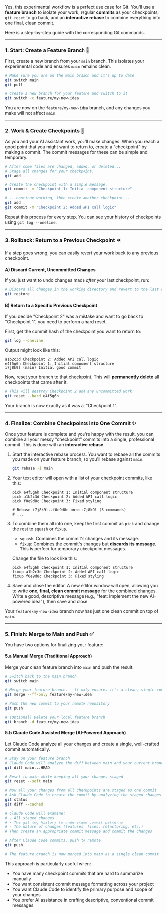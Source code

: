 Yes, this experimental workflow is a perfect use case for Git. You'll use a **feature branch** to isolate your work, regular **commits** as your checkpoints, `git reset` to go back, and an **interactive rebase** to combine everything into one final, clean commit.

Here is a step-by-step guide with the corresponding Git commands.

-----

### 1\. Start: Create a Feature Branch 🌱

First, create a new branch from your `main` branch. This isolates your experimental code and ensures `main` remains clean.

```bash
# Make sure you are on the main branch and it's up to date
git switch main
git pull

# Create a new branch for your feature and switch to it
git switch -c feature/my-new-idea
```

You are now on the `feature/my-new-idea` branch, and any changes you make will not affect `main`.

-----

### 2\. Work & Create Checkpoints 💾

As you and your AI assistant work, you'll make changes. When you reach a good point that you might want to return to, create a "checkpoint" by making a commit. The commit messages for these can be simple and temporary.

```bash
# After some files are changed, added, or deleted...
# Stage all changes for your checkpoint.
git add .

# Create the checkpoint with a simple message.
git commit -m "Checkpoint 1: Initial component structure"

# ...continue working, then create another checkpoint...
git add .
git commit -m "Checkpoint 2: Added API call logic"
```

Repeat this process for every step. You can see your history of checkpoints using `git log --oneline`.

-----

### 3\. Rollback: Return to a Previous Checkpoint ⏪

If a step goes wrong, you can easily revert your work back to any previous checkpoint.

#### A) Discard Current, Uncommitted Changes

If you just want to undo changes made *after* your last checkpoint, run:

```bash
# Discard all changes in the working directory and revert to the last commit
git restore .
```

#### B) Return to a Specific Previous Checkpoint

If you decide "Checkpoint 2" was a mistake and want to go back to "Checkpoint 1", you need to perform a hard reset.

First, get the commit hash of the checkpoint you want to return to:

```bash
git log --oneline
```

Output might look like this:

```
a1b2c3d Checkpoint 2: Added API call logic
e4f5g6h Checkpoint 1: Initial component structure
i7j8k9l (main) Initial good commit
```

Now, reset your branch to that checkpoint. This will **permanently delete** all checkpoints that came after it.

```bash
# This will destroy Checkpoint 2 and any uncommitted work
git reset --hard e4f5g6h
```

Your branch is now exactly as it was at "Checkpoint 1".

-----

### 4\. Finalize: Combine Checkpoints into One Commit ✨

Once your feature is complete and you're happy with the result, you can combine all your messy "checkpoint" commits into a single, professional commit. This is done with an **interactive rebase**.

1.  Start the interactive rebase process. You want to rebase all the commits you made on your feature branch, so you'll rebase against `main`.

    ```bash
    git rebase -i main
    ```

2.  Your text editor will open with a list of your checkpoint commits, like this:

    ```
    pick e4f5g6h Checkpoint 1: Initial component structure
    pick a1b2c3d Checkpoint 2: Added API call logic
    pick f0e9d8c Checkpoint 3: Fixed styling

    # Rebase i7j8k9l..f0e9d8c onto i7j8k9l (3 commands)
    # ...
    ```

3.  To combine them all into one, keep the first commit as `pick` and change the rest to `squash` or `fixup`.

    * `squash`: Combines the commit's changes and its message.
    * `fixup`: Combines the commit's changes but **discards its message**. This is perfect for temporary checkpoint messages.

    Change the file to look like this:

    ```
    pick e4f5g6h Checkpoint 1: Initial component structure
    fixup a1b2c3d Checkpoint 2: Added API call logic
    fixup f0e9d8c Checkpoint 3: Fixed styling
    ```

4.  Save and close the editor. A new editor window will open, allowing you to write **one, final, clean commit message** for the combined changes. Write a good, descriptive message (e.g., "feat: Implement the new AI-powered idea"), then save and close.

Your `feature/my-new-idea` branch now has just one clean commit on top of `main`.

-----

### 5\. Finish: Merge to Main and Push ✅

You have two options for finalizing your feature:

#### 5.a Manual Merge (Traditional Approach)

Merge your clean feature branch into `main` and push the result.

```bash
# Switch back to the main branch
git switch main

# Merge your feature branch. --ff-only ensures it's a clean, single-commit addition.
git merge --ff-only feature/my-new-idea

# Push the new commit to your remote repository
git push

# (Optional) Delete your local feature branch
git branch -d feature/my-new-idea
```

#### 5.b Claude Code Assisted Merge (AI-Powered Approach)

Let Claude Code analyze all your changes and create a single, well-crafted commit automatically.

```bash
# Stay on your feature branch
# Claude Code will analyze the diff between main and your current branch
git diff main...HEAD

# Reset to main while keeping all your changes staged
git reset --soft main

# Now all your changes from all checkpoints are staged as one commit
# Ask Claude Code to create the commit by analyzing the staged changes
git status
git diff --cached

# Claude Code will examine:
# - All staged changes
# - The git log history to understand commit patterns
# - The nature of changes (features, fixes, refactoring, etc.)
# Then create an appropriate commit message and commit the changes

# After Claude Code commits, push to remote
git push

# The feature branch is now merged into main as a single clean commit
```

This approach is particularly useful when:
- You have many checkpoint commits that are hard to summarize manually
- You want consistent commit message formatting across your project  
- You want Claude Code to identify the primary purpose and scope of your changes
- You prefer AI assistance in crafting descriptive, conventional commit messages